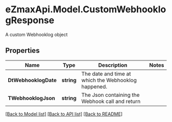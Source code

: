 # eZmaxApi.Model.CustomWebhooklogResponse
A custom Webhooklog object

## Properties

Name | Type | Description | Notes
------------ | ------------- | ------------- | -------------
**DtWebhooklogDate** | **string** | The date and time at which the Webhooklog happened. | 
**TWebhooklogJson** | **string** | The Json containing the Webhook call and return | 

[[Back to Model list]](../README.md#documentation-for-models) [[Back to API list]](../README.md#documentation-for-api-endpoints) [[Back to README]](../README.md)

